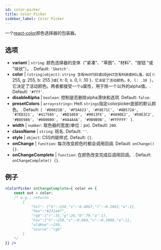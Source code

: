 ```yaml
---
id: color-picker
title: Color Picker
sidebar_label: Color Picker
---
```


一个[react-color](https://casesandberg.github.io/react-color/)颜色选择器的包装器。

## 选项

* __variant__ | `string`: 颜色选择器的变体（"紧凑"、"草图"、"材料"、"按钮 "或 "块状"）。. Default: `'Sketch'`.
* __color__ | `(string|object)`: `string 含有HeX代码或`object`含有RGB或HSL值，如`{ r: 255, g: 255, b: 255 }`或`{ h: 0, s. 0, l: .10 }`，它决定了活动颜色。0, l: .10 }`，它决定了活动颜色。两者都接受一个`a`属性，用于除一个以外的alpha值。. Default: `'#fff'`.
* __disableAlpha__ | `boolean`: 控制是否删除alpha滑块和选项. Default: `false`.
* __presetColors__ | `array<string>`: HeX `strings`指定colorpicker底部的默认颜色。. Default: `[
  '#D0021B',
  '#F5A623',
  '#F8E71C',
  '#8B572A',
  '#7ED321',
  '#417505',
  '#BD10E0',
  '#9013FE',
  '#4A90E2',
  '#50E3C2',
  '#B8E986',
  '#000000',
  '#4A4A4A',
  '#9B9B9B',
  '#FFFFFF'
]`.
* __width__ | `number`: 取色器的宽度(单位：px). Default: `200`.
* __className__ | `string`: 班名. Default: `''`.
* __style__ | `object`: CSS内联样式. Default: `{}`.
* __onChange__ | `function`: 每次改变颜色时都会调用回调. Default: `onChange() {}`.
* __onChangeComplete__ | `function`: 在颜色改变完成后调用回调。. Default: `onChangeComplete() {}`.


## 例子

```jsx live
<ColorPicker onChangeComplete={ color => {
    const out = color;
    /* e.g., returns 
        {
            "hsl": {"h":~250,"s":~0.4967,"l":~0.2063,"a":1},
            "hex":"#231a4f",
            "rgb":{"r":35,"g":26,"b":79,"a":1},
            "hsv":{"h":~250,"s":~0.664,"v":~0.3088,"a":1},
            "oldHue":~250,
            "source":"rgb"
        }
    */
}} />
```

